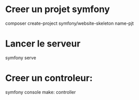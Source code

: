 # Creer un projet symfony
composer create-project symfony/website-skeleton name-pjt

# Lancer le serveur
symfony serve

# Creer un controleur:
symfony console make: controller
